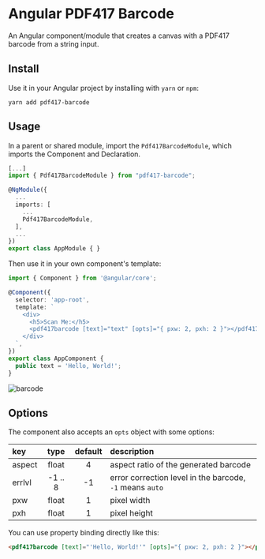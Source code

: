# Angular PDF417 Barcode

An Angular component/module that creates a canvas with a PDF417 barcode from a string input.

## Install

Use it in your Angular project by installing with `yarn` or `npm`:

    yarn add pdf417-barcode

## Usage

In a parent or shared module, import the `Pdf417BarcodeModule`, which imports the Component and
Declaration.

```typescript
[...]
import { Pdf417BarcodeModule } from "pdf417-barcode";

@NgModule({
  ...
  imports: [
    ...
    Pdf417BarcodeModule,
  ],
  ...
})
export class AppModule { }
```

Then use it in your own component's template:

```typescript
import { Component } from '@angular/core';

@Component({
  selector: 'app-root',
  template: `
    <div>
      <h5>Scan Me:</h5>
      <pdf417barcode [text]="text" [opts]="{ pxw: 2, pxh: 2 }"></pdf417barcode>
    </div>
  `,
})
export class AppComponent {
  public text = 'Hello, World!';
}
```

![barcode](https://cloud.githubusercontent.com/assets/11139925/19278474/9c18d700-8fdd-11e6-91c2-84727749e9b4.png)

## Options

The component also accepts an `opts` object with some options:

| key    |  type   | default | description                                              |
| :----- | :-----: | :-----: | :------------------------------------------------------- |
| aspect |  float  |    4    | aspect ratio of the generated barcode                    |
| errlvl | -1 .. 8 |   -1    | error correction level in the barcode, `-1` means `auto` |
| pxw    |  float  |    1    | pixel width                                              |
| pxh    |  float  |    1    | pixel height                                             |

You can use property binding directly like this:

```html
<pdf417barcode [text]="'Hello, World!'" [opts]="{ pxw: 2, pxh: 2 }"></pdf417barcode>
```
